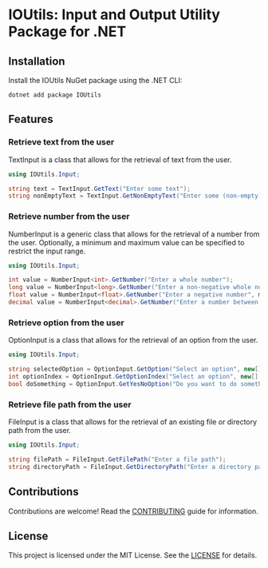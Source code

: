 # IOUtils: Input and Output Utility Package for .NET

## Installation

Install the IOUtils NuGet package using the .NET CLI:

```
dotnet add package IOUtils
```

## Features

### Retrieve text from the user

TextInput is a class that allows for the retrieval of text from the user.

```csharp
using IOUtils.Input;

string text = TextInput.GetText("Enter some text");
string nonEmptyText = TextInput.GetNonEmptyText("Enter some (non-empty) text");
```

### Retrieve number from the user

NumberInput is a generic class that allows for the retrieval of a number from the user. Optionally, a
minimum and maximum value can be specified to restrict the input range.

```csharp
using IOUtils.Input;

int value = NumberInput<int>.GetNumber("Enter a whole number");
long value = NumberInput<long>.GetNumber("Enter a non-negative whole number", min: 0);
float value = NumberInput<float>.GetNumber("Enter a negative number", max: 0);
decimal value = NumberInput<decimal>.GetNumber("Enter a number between 0 and 100", min: 0, max: 100);
```

### Retrieve option from the user

OptionInput is a class that allows for the retrieval of an option from the user.

```csharp
using IOUtils.Input;

string selectedOption = OptionInput.GetOption("Select an option", new[] { "Option 1", "Option 2", "Option 3" });
int optionIndex = OptionInput.GetOptionIndex("Select an option", new[] { "Option 1", "Option 2", "Option 3" });
bool doSomething = OptionInput.GetYesNoOption("Do you want to do something?");
```

### Retrieve file path from the user

FileInput is a class that allows for the retrieval of an existing file or directory path from the user.

```csharp
using IOUtils.Input;

string filePath = FileInput.GetFilePath("Enter a file path");
string directoryPath = FileInput.GetDirectoryPath("Enter a directory path");
```

## Contributions

Contributions are welcome! Read
the [CONTRIBUTING](https://github.com/Thomas-Shephard/io-utils/blob/main/CONTRIBUTING.md) guide for information.

## License

This project is licensed under the MIT License. See
the [LICENSE](https://github.com/Thomas-Shephard/io-utils/blob/main/LICENSE) for details.